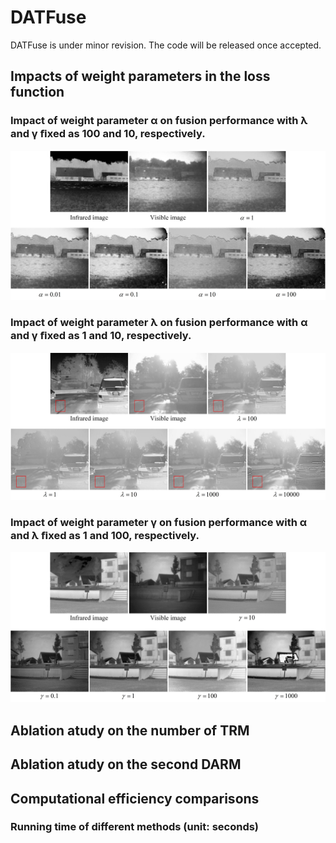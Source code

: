 # DATFuse
DATFuse is under minor revision. The code will be released once accepted.


## Impacts of weight parameters in the loss function

### Impact of weight parameter α on fusion performance with λ and γ ﬁxed as 100 and 10, respectively. 
![Image text](https://github.com/tthinking/DATFuse/blob/main/imgs/alpha.jpg)

### Impact of weight parameter λ on fusion performance with α and γ ﬁxed as 1 and 10, respectively.
![Image text](https://github.com/tthinking/DATFuse/blob/main/imgs/lambda.jpg)

### Impact of weight parameter γ on fusion performance with α and λ ﬁxed as 1 and 100, respectively.
![Image text](https://github.com/tthinking/DATFuse/blob/main/imgs/gamma.jpg)


## Ablation atudy on the number of TRM


## Ablation atudy on the second DARM


## Computational efficiency comparisons

### Running time of different methods (unit: seconds)

